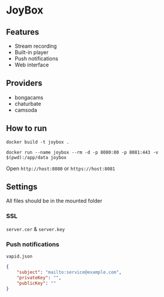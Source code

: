 # JoyBox
## Features
+ Stream recording
+ Built-in player
+ Push notifications
+ Web interface
## Providers
+ bongacams
+ chaturbate
+ camsoda
## How to run
`docker build -t joybox .`

`docker run --name joybox --rm -d -p 8080:80 -p 8081:443 -v $(pwd):/app/data joybox`

Open `http://host:8080` or `https://host:8081`

## Settings
All files should be in the mounted folder
### SSL

`server.cer` & `server.key`

### Push notifications

`vapid.json`
```json
{
    "subject": "mailto:service@example.com",
    "privateKey": "",
    "publicKey": ""
}
```
